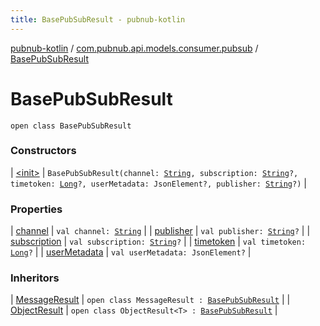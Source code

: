 ```yaml
---
title: BasePubSubResult - pubnub-kotlin
---
```


[pubnub-kotlin](../../index.html) / [com.pubnub.api.models.consumer.pubsub](../index.html) / [BasePubSubResult](./index.html)

# BasePubSubResult

`open class BasePubSubResult`

### Constructors

| [&lt;init&gt;](-init-.html) | `BasePubSubResult(channel: `[`String`](https://kotlinlang.org/api/latest/jvm/stdlib/kotlin/-string/index.html)`, subscription: `[`String`](https://kotlinlang.org/api/latest/jvm/stdlib/kotlin/-string/index.html)`?, timetoken: `[`Long`](https://kotlinlang.org/api/latest/jvm/stdlib/kotlin/-long/index.html)`?, userMetadata: JsonElement?, publisher: `[`String`](https://kotlinlang.org/api/latest/jvm/stdlib/kotlin/-string/index.html)`?)` |

### Properties

| [channel](channel.html) | `val channel: `[`String`](https://kotlinlang.org/api/latest/jvm/stdlib/kotlin/-string/index.html) |
| [publisher](publisher.html) | `val publisher: `[`String`](https://kotlinlang.org/api/latest/jvm/stdlib/kotlin/-string/index.html)`?` |
| [subscription](subscription.html) | `val subscription: `[`String`](https://kotlinlang.org/api/latest/jvm/stdlib/kotlin/-string/index.html)`?` |
| [timetoken](timetoken.html) | `val timetoken: `[`Long`](https://kotlinlang.org/api/latest/jvm/stdlib/kotlin/-long/index.html)`?` |
| [userMetadata](user-metadata.html) | `val userMetadata: JsonElement?` |

### Inheritors

| [MessageResult](../-message-result/index.html) | `open class MessageResult : `[`BasePubSubResult`](./index.html) |
| [ObjectResult](../../com.pubnub.api.models.consumer.pubsub.objects/-object-result/index.html) | `open class ObjectResult<T> : `[`BasePubSubResult`](./index.html) |

